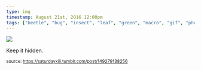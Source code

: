 ```yaml
---
type: img
timestamp: August 21st, 2016 12:00pm
tags: ["beetle", "bug", "insect", "leaf", "green", "macro", "gif", "photography"]
---
```

<img src="https://saturdayxiii.github.io/media/149279138256.gif"/>
                                                                                          
Keep it hidden.
 
                                    
                
                
                
                
                                
<small>source: https://saturdayxiii.tumblr.com/post/149279138256</small>